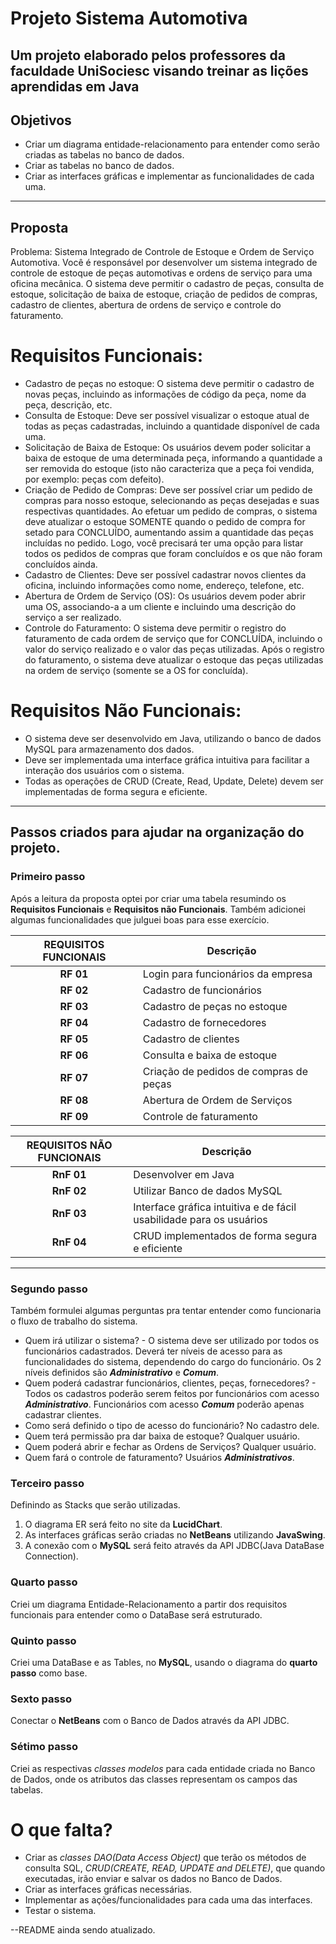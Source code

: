 # Projeto Sistema Automotiva

## Um projeto elaborado pelos professores da faculdade UniSociesc visando treinar as lições aprendidas em Java

## Objetivos
* Criar um diagrama entidade-relacionamento para entender como serão criadas as tabelas no banco de dados.
* Criar as tabelas no banco de dados.
* Criar as interfaces gráficas e implementar as funcionalidades de cada uma.
---

## Proposta
Problema: Sistema Integrado de Controle de Estoque e Ordem de Serviço Automotiva. Você é responsável por desenvolver um sistema integrado de controle de estoque de peças automotivas e ordens de serviço para uma oficina mecânica. O sistema deve permitir o cadastro de peças, consulta de estoque, solicitação de baixa de estoque, criação de pedidos de compras, cadastro de clientes, abertura de ordens de serviço e controle do faturamento.

# Requisitos Funcionais:
* Cadastro de peças no estoque: O sistema deve permitir o cadastro de novas peças, incluindo as informações de código da peça, nome da peça, descrição, etc.
* Consulta de Estoque: Deve ser possível visualizar o estoque atual de todas as peças cadastradas, incluindo a quantidade disponível de cada uma.
* Solicitação de Baixa de Estoque: Os usuários devem poder solicitar a baixa de estoque de uma determinada peça, informando a quantidade a ser removida do estoque (isto não caracteriza que a peça foi vendida, por exemplo: peças com defeito).
* Criação de Pedido de Compras: Deve ser possível criar um pedido de compras para nosso estoque, selecionando as peças desejadas e suas respectivas quantidades. Ao efetuar um pedido de compras, o sistema deve atualizar o estoque SOMENTE quando o pedido de compra for setado para CONCLUÍDO, aumentando assim a quantidade das peças incluídas no pedido. Logo, você precisará ter uma opção para listar todos os pedidos de compras que foram concluídos e os que não foram concluídos ainda.
* Cadastro de Clientes: Deve ser possível cadastrar novos clientes da oficina, incluindo informações como nome, endereço, telefone, etc.
* Abertura de Ordem de Serviço (OS): Os usuários devem poder abrir uma OS, associando-a a um cliente e incluindo uma descrição do serviço a ser realizado.
* Controle do Faturamento: O sistema deve permitir o registro do faturamento de cada ordem de serviço que for CONCLUÍDA, incluindo o valor do serviço realizado e o valor das peças utilizadas. Após o registro do faturamento, o sistema deve atualizar o estoque das peças utilizadas na ordem de serviço (somente se a OS for concluída).

# Requisitos Não Funcionais:
* O sistema deve ser desenvolvido em Java, utilizando o banco de dados MySQL para armazenamento dos dados.
* Deve ser implementada uma interface gráfica intuitiva para facilitar a interação dos usuários com o sistema.
* Todas as operações de CRUD (Create, Read, Update, Delete) devem ser implementadas de forma segura e eficiente.
---

## Passos criados para ajudar na organização do projeto.

### Primeiro passo
Após a leitura da proposta optei por criar uma tabela resumindo os **Requisitos Funcionais** e **Requisitos não Funcionais**. Também adicionei algumas funcionalidades que julguei boas para esse exercício.

| **REQUISITOS FUNCIONAIS**  | **Descrição**           |
|:---:|---|
|  **RF 01**  | Login para funcionários da empresa |
|  **RF 02**  | Cadastro de funcionários |
|  **RF 03**  | Cadastro de peças no estoque |
|  **RF 04**  | Cadastro de fornecedores |
|  **RF 05**  | Cadastro de clientes |
|  **RF 06**  | Consulta e baixa de estoque |
|  **RF 07**  | Criação de pedidos de compras de peças |
|  **RF 08**  | Abertura de Ordem de Serviços |
|  **RF 09**  | Controle de faturamento |

| **REQUISITOS NÃO FUNCIONAIS**  | **Descrição**       |
|:---:|---|
| **RnF 01** | Desenvolver em Java |
| **RnF 02** | Utilizar Banco de dados MySQL |
| **RnF 03** | Interface gráfica intuitiva e de fácil usabilidade para os usuários |
| **RnF 04** | CRUD implementados de forma segura e eficiente |
---

### Segundo passo

Também formulei algumas perguntas pra tentar entender como funcionaria o fluxo de trabalho do sistema.

* Quem irá utilizar o sistema?  - O sistema deve ser utilizado por todos os funcionários cadastrados. Deverá ter níveis de acesso para as funcionalidades do sistema, dependendo do cargo do funcionário. Os 2 níveis definidos são ***Administrativo*** e ***Comum***.
* Quem poderá cadastrar funcionários, clientes, peças, fornecedores? - Todos os cadastros poderão serem feitos por funcionários com acesso ***Administrativo***. Funcionários com acesso ***Comum*** poderão apenas cadastrar clientes.
* Como será definido o tipo de acesso do funcionário? No cadastro dele.
* Quem terá permissão pra dar baixa de estoque? Qualquer usuário.
* Quem poderá abrir e fechar as Ordens de Serviços? Qualquer usuário.
* Quem fará o controle de faturamento? Usuários ***Administrativos***.

### Terceiro passo

Definindo as Stacks que serão utilizadas.
1. O diagrama ER será feito no site da **LucidChart**.
2. As interfaces gráficas serão criadas no **NetBeans** utilizando **JavaSwing**.
3. A conexão com o **MySQL** será feito através da API JDBC(Java DataBase Connection).

### Quarto passo

Criei um diagrama Entidade-Relacionamento a partir dos requisitos funcionais para entender como o DataBase será estruturado.

### Quinto passo

Criei uma DataBase e as Tables, no **MySQL**, usando o diagrama do **quarto passo** como base.

### Sexto passo

Conectar o **NetBeans** com o Banco de Dados através da API JDBC.

### Sétimo passo

Criei as respectivas *classes modelos* para cada entidade criada no Banco de Dados, onde os atributos das classes representam os campos das tabelas.

# O que falta?

- Criar as *classes DAO(Data Access Object)* que terão os métodos de consulta SQL, *CRUD(CREATE, READ, UPDATE and DELETE)*, que quando executadas, irão enviar e salvar os dados no Banco de Dados.
- Criar as interfaces gráficas necessárias.
- Implementar as ações/funcionalidades para cada uma das interfaces.
- Testar o sistema.

--README ainda sendo atualizado.